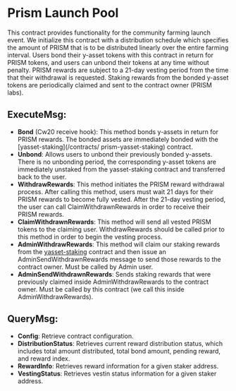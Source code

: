 # Prism Launch Pool

This contract provides functionality for the community farming launch event. We initialize this contract with a distribution schedule which specifies the amount of PRISM that is to be distributed linearly over the entire farming interval. Users bond their y-asset tokens with this contract in return for PRISM tokens, and users can unbond their tokens at any time without penalty. PRISM rewards are subject to a 21-day vesting period from the time that their withdrawal is requested. Staking rewards from the bonded y-asset tokens are periodically claimed and sent to the contract owner (PRISM labs).

## ExecuteMsg:
  - **Bond** (Cw20 receive hook): This method bonds y-assets in return for PRISM rewards.  The bonded assets are immediately bonded with the [yasset-staking](/contracts/ prism-yasset-staking) contract.
  - **Unbond**: Allows users to unbond their previously bonded y-assets.  There is no unbonding period, the corresponding y-asset tokens are immediately unstaked from the yasset-staking contract and transferred back to the user.
  - **WithdrawRewards**: This method initiates the PRISM reward withdrawal process.  After calling this method, users must wait 21 days for their PRISM rewards to become fully vested.  After the 21-day vesting period, the user can call ClaimWithdrawnRewards in order to receive their PRISM rewards.
  - **ClaimWithdrawnRewards**: This method will send all vested PRISM tokens to the claiming user.  WithdrawRewards should be called prior to this method in order to begin the vesting process.
  - **AdminWithdrawRewards**: This method will claim our staking rewards from the [yasset-staking](/contracts/prism-yasset-staking) contract and then issue an AdminSendWithdrawnRewards message to send those rewards to the contract owner.  Must be called by Admin user.
  - **AdminSendWithdrawnRewards**:  Sends staking rewards that were previously claimed inside AdminWithdrawRewards to the contract owner.  Must be called by this contract (we call this inside AdminWithdrawRewards).
  
## QueryMsg:
  - **Config**: Retrieve contract configuration.
  - **DistributionStatus**: Retrieves current reward distribution status, which includes total amount distributed, total bond amount, pending reward, and reward index.
  - **RewardInfo**: Retrieves reward information for a given staker address.
  - **VestingStatus**: Retrieves vestin status information for a given staker address.
